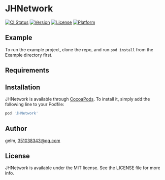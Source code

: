 # JHNetwork

[![CI Status](http://img.shields.io/travis/gelm/JHNetwork.svg?style=flat)](https://travis-ci.org/gelm/JHNetwork)
[![Version](https://img.shields.io/cocoapods/v/JHNetwork.svg?style=flat)](http://cocoapods.org/pods/JHNetwork)
[![License](https://img.shields.io/cocoapods/l/JHNetwork.svg?style=flat)](http://cocoapods.org/pods/JHNetwork)
[![Platform](https://img.shields.io/cocoapods/p/JHNetwork.svg?style=flat)](http://cocoapods.org/pods/JHNetwork)

## Example

To run the example project, clone the repo, and run `pod install` from the Example directory first.

## Requirements

## Installation

JHNetwork is available through [CocoaPods](http://cocoapods.org). To install
it, simply add the following line to your Podfile:

```ruby
pod 'JHNetwork'
```

## Author

gelm, 351038343@qq.com

## License

JHNetwork is available under the MIT license. See the LICENSE file for more info.
